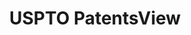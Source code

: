 ---
bigquery: https://console.cloud.google.com/bigquery?p=patents-public-data&d=patentsview&page=dataset
citation: Attribution should be given to PatentsView for use, distribution, or derivative
  works.
code: https://github.com/CSSIP-AIR/PatentsView-Code-Snippets/
contributors: USPTO
cost: None
description: 'PatentsView includes US patent data including raw data (summaries, applications,
  pregrant applications), disambugations of inventors and assignees, and inventor
  gender estimates.  Also foreign priority data, # of figures and sheets, and government
  interest statements.'
documentation: https://patentsview.org/query/builder-faqs
last_edit: 04/10/2022, 19:24:32
location: https://patentsview.org/
maintained_by: USPTO
record_creation_timestamp: 12/2/2020 17:20:46
schema_fields:
- category_id
- f371_date
- city
- term_grant
- location_id
- f102_date
- organization_id
- subcategory_id
- term_disclaimer
- disamb_inventor_id_20200630
- disamb_inventor_id_20180528
- attribution_status
- group
- length
- mainclass_id
- num
- sector_title
- disamb_inventor_id_20170808
- latitude
- assignee_id
- disamb_inventor_id_20201229
- disamb_inventor_id_20191231
- classification_level
- latin_name
- dependent
- filename
- rule_47
- variety
- doc_type
- deceased
- subsection_id
- inventor_id
- _102_date
- subclass_id
- organization
- disamb_inventor_id_20191008
- date
- disamb_assignee_id_20191008
- applicant_type
- fname
- level_two
- sequence
- male
- county_fips
- disclaimer_date
- disamb_inventor_id_20181127
- subgroup
- action_date
- disamb_inventor_id_20200929
- disamb_inventor_id_20171226
- application_id
- num_sheets
- kind
- disamb_assignee_id_20190820
- state_fips
- rawassignee_id
- number
- designation
- classification_status
- publication_number
- rawlocation_id
- uuid
- citation_id
- gi_statement
- level_three
- rawinventor_id
- lname
- section_id
- country_transformed
- longitude
- name_last
- subgroup_id
- county
- id
- field_id
- country
- role
- num_figures
- subclass
- disamb_inventor_id_20190312
- name
- withdrawn
- _371_date
- type
- lawyer_id
- disamb_assignee_id_20181127
- group_id
- main_group
- ipc_version_indicator
- disamb_assignee_id_20200929
- disamb_assignee_id_20191231
- term_extension
- title
- disamb_assignee_id_20190312
- reldocno
- lapse_of_patent
- rel_id
- contract_award_number
- field_title
- disamb_assignee_id_20200331
- exemplary
- disamb_inventor_id_20170307
- status
- classification_data_source
- patent_id
- disamb_assignee_id_20200630
- disamb_inventor_id_20171003
- classification_value
- abstract
- section
- doctype
- category
- ipc_class
- disamb_inventor_id_20190820
- symbol_position
- latlong
- num_claims
- male_flag
- series_code
- level_one
- name_first
- relkind
- text
- disamb_inventor_id_20200331
- state
shortname: patentsview
tags:
- disambiguation
- United States
- gender
terms_of_use: Creative Commons Attribution 4.0 International License.
timeframe: 1963-1999
title: USPTO PatentsView
uuid: cf1780b1-e265-4e49-8d1d-83b9cfe0fd9a
---